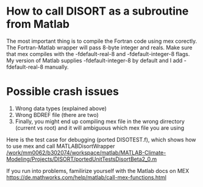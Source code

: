 # How to call DISORT as a subroutine from Matlab
The most important thing is to compile the Fortran code using mex corectly. The Fortran-Matlab wrapper will pass 8-byte integer and reals. Make sure that mex compiles with the -fdefault-real-8 and -fdefault-integer-8 flags. My version of Matlab supplies -fdefault-integer-8 by default and I add -fdefault-real-8 manually.

# Possible crash issues
1. Wrong data types (explained above)
2. Wrong BDREF file (there are two)
3. Finally, you might end up compiling mex file in the wrong dirrectory (current vs root) and it will ambiguous which mex file you are using

Here is the test case for debugging (ported DISOTEST.f), which shows how to use mex and call MATLABDisortWrapper [/work/mm0062/b302074/workspace/matlab/MATLAB-Climate-Modeling/Projects/DISORT/portedUnitTestsDisortBeta2_0.m](https://github.com/SeregaOsipov/MATLAB-Climate-Modeling/blob/master/Projects/DISORT/portedUnitTestsDisortBeta2_0.m)

If you run into problems, familirize yourself with the Matlab docs on MEX https://de.mathworks.com/help/matlab/call-mex-functions.html
